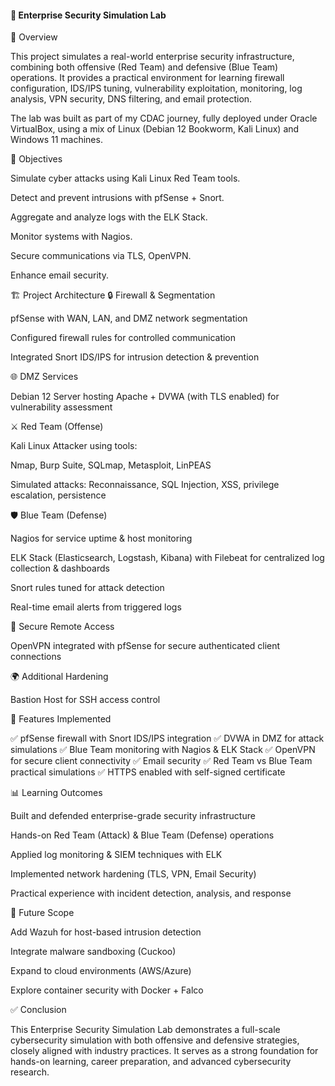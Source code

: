 #### 🏢 Enterprise Security Simulation Lab
📌 Overview

This project simulates a real-world enterprise security infrastructure, combining both offensive (Red Team) and defensive (Blue Team) operations. It provides a practical environment for learning firewall configuration, IDS/IPS tuning, vulnerability exploitation, monitoring, log analysis, VPN security, DNS filtering, and email protection.

The lab was built as part of my CDAC journey, fully deployed under Oracle VirtualBox, using a mix of Linux (Debian 12 Bookworm, Kali Linux) and Windows 11 machines.

🎯 Objectives

Simulate cyber attacks using Kali Linux Red Team tools.

Detect and prevent intrusions with pfSense + Snort.

Aggregate and analyze logs with the ELK Stack.

Monitor systems with Nagios.

Secure communications via TLS, OpenVPN.

Enhance email security.

🏗️ Project Architecture
🔒 Firewall & Segmentation

pfSense with WAN, LAN, and DMZ network segmentation

Configured firewall rules for controlled communication

Integrated Snort IDS/IPS for intrusion detection & prevention

🌐 DMZ Services

Debian 12 Server hosting Apache + DVWA (with TLS enabled) for vulnerability assessment

⚔️ Red Team (Offense)

Kali Linux Attacker using tools:

Nmap, Burp Suite, SQLmap, Metasploit, LinPEAS

Simulated attacks: Reconnaissance, SQL Injection, XSS, privilege escalation, persistence

🛡️ Blue Team (Defense)

Nagios for service uptime & host monitoring

ELK Stack (Elasticsearch, Logstash, Kibana) with Filebeat for centralized log collection & dashboards

Snort rules tuned for attack detection

Real-time email alerts from triggered logs

🔑 Secure Remote Access

OpenVPN integrated with pfSense for secure authenticated client connections

🌍 Additional Hardening

Bastion Host for SSH access control


🚀 Features Implemented

✅ pfSense firewall with Snort IDS/IPS integration
✅ DVWA in DMZ for attack simulations
✅ Blue Team monitoring with Nagios & ELK Stack
✅ OpenVPN for secure client connectivity
✅ Email security
✅ Red Team vs Blue Team practical simulations
✅ HTTPS enabled with self-signed certificate

📊 Learning Outcomes

Built and defended enterprise-grade security infrastructure

Hands-on Red Team (Attack) & Blue Team (Defense) operations

Applied log monitoring & SIEM techniques with ELK

Implemented network hardening (TLS, VPN, Email Security)

Practical experience with incident detection, analysis, and response

🔮 Future Scope

Add Wazuh for host-based intrusion detection

Integrate malware sandboxing (Cuckoo)

Expand to cloud environments (AWS/Azure)

Explore container security with Docker + Falco

✅ Conclusion

This Enterprise Security Simulation Lab demonstrates a full-scale cybersecurity simulation with both offensive and defensive strategies, closely aligned with industry practices. It serves as a strong foundation for hands-on learning, career preparation, and advanced cybersecurity research.
